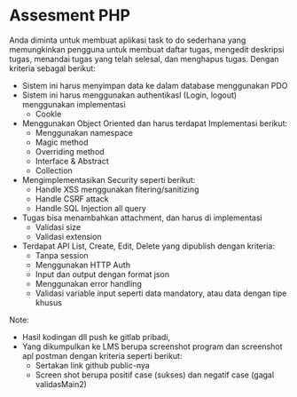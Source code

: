 # Assesment PHP 

Anda diminta untuk membuat aplikasi task to do sederhana yang memungkinkan
pengguna untuk membuat daftar tugas, mengedit deskripsi tugas, menandai tugas yang
telah selesal, dan menghapus tugas. Dengan kriteria sebagal berikut:  
  
- Sistem ini harus menyimpan data ke dalam database menggunakan PDO
- Sistem ini harus menggunakan authentikasl (Login, logout) menggunakan implementasi  
  - Cookle
- Menggunakan Object Oriented dan harus terdapat Implementasi berikut:  
  - Menggunakan namespace  
  - Magic method  
  - Overriding method
  - Interface & Abstract
  - Collection
- Mengimplementasikan Security seperti berikut:  
  - Handle XSS menggunakan fitering/sanitizing  
  - Handle CSRF attack
  - Handle SQL Injection all query  
- Tugas bisa menambahkan attachment, dan harus di implementasi  
  - Validasi size  
  - Validasi extension  
- Terdapat API List, Create, Edit, Delete yang dipublish dengan kriteria:  
  - Tanpa session
  - Menggunakan HTTP Auth  
  - Input dan output dengan format json  
  - Menggunakan error handling  
  - Validasi variable input seperti data mandatory, atau data dengan tipe khusus  
  


Note:  
- Hasil kodingan dll push ke gitlab pribadi,  
- Yang dikumpulkan ke LMS berupa screenshot program dan screenshot apl postman dengan kriteria seperti berikut:
  - Sertakan link github public-nya
  - Screen shot berupa positif case (sukses) dan negatif case (gagal validasMain2)